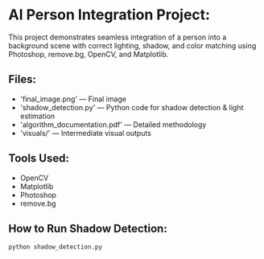 # AI Person Integration Project:
This project demonstrates seamless integration of a person into a background scene with correct lighting, shadow, and color matching using Photoshop, remove.bg, OpenCV, and Matplotlib.

## Files:
- 'final_image.png' — Final image
- 'shadow_detection.py' — Python code for shadow detection & light estimation
- 'algorithm_documentation.pdf' — Detailed methodology
- 'visuals/' — Intermediate visual outputs

## Tools Used:
- OpenCV
- Matplotlib
- Photoshop
- remove.bg

## How to Run Shadow Detection:
```bash
python shadow_detection.py
